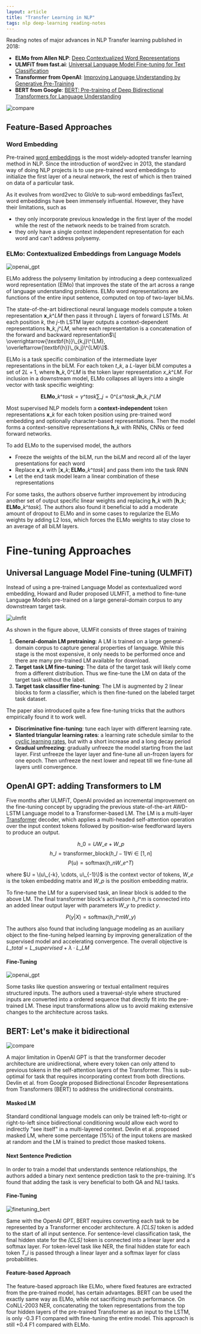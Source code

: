 ```yaml
---
layout: article
title: "Transfer Learning in NLP"
tags: nlp deep-learning reading-notes
---
```


Reading notes of major advances in NLP Transfer learning published in 2018:

- **ELMo from Allen NLP**:  [Deep Contextualized Word Representations](https://allennlp.org/elmo)
- **ULMFiT from fast.ai**: [Universal Language Model Fine-tuning for Text Classification](https://arxiv.org/abs/1801.06146)
- **Transformer from OpenAI**: [Improving Language Understanding by Generative Pre-Training](https://s3-us-west-2.amazonaws.com/openai-assets/research-covers/language-unsupervised/language_understanding_paper.pdf) 
- **BERT from Google**: [BERT: Pre-training of Deep Bidirectional Transformers for Language Understanding](https://arxiv.org/abs/1810.04805)

![compare](https://s3-us-west-1.amazonaws.com/sijunhe-blog/plots/post22/bert_compare.png)

<!--more-->
## Feature-Based Approaches

### Word Embedding

Pre-trained [word embeddings](https://sijunhe.github.io/blog/2018/09/12/word-embeddings/) is the most widely-adopted transfer learning method in NLP. Since the introduction of word2vec in 2013, the standard way of doing NLP projects is to use pre-trained word embeddings to initialize the first layer of a neural network, the rest of which is then trained on data of a particular task. 

As it evolves from word2vec to GloVe to sub-word embeddings fasText, word embeddings have been immensely influential. However, they have their limitations, such as

- they only incorporate previous knowledge in the first layer of the model while the rest of the network needs to be trained from scratch. 
- they only have a single context independent representation for each word and can't address polysemy.

### ELMo: Contextualized Embeddings from Language Models

![openai_gpt](https://s3-us-west-1.amazonaws.com/sijunhe-blog/plots/post22/elmo.jpg)

ELMo address the polysemy limitation by introducing a deep contexualized word representation (ElMo) that improves the state of the art across a range of language understanding problems. ELMo word representations are functions of the entire input sentence, computed on top of two-layer biLMs. 

The state-of-the-art bidirectional neural language models compute a token representation $\textbf{x}\_{k}\^{LM}$ then pass it through $L$ layers of forward LSTMs. At each position $k$, the $j$-th LSTM layer outputs a context-dependent representations $\textbf{h}\_{k,j}\^{LM}$, where each representation is a concatenation of the forward and backward representation$\[ \overrightarrow{\textbf{h}}\_{k,j}\^{LM}, \overleftarrow{\textbf{h}}\_{k,j}\^{LM}\]$.

ELMo is a task specific combination of the intermediate layer representations in the biLM. For each token $t\_k$, a $L$-layer biLM computes a set of $2L + 1$, where $\textbf{h}\_{k,0}\^{LM}$ is the token layer representation $x\_k\^{LM}$. For inclusion in a downstream model, ELMo collapses all layers into a single vector with task specific weighting:

$$\textbf{ELMo}\_k\^{task} = \gamma\^{task} \sum\_{j=0}\^L s\^{task}\_j \textbf{h}\_{k,j}\^{LM}$$

Most supervised NLP models form a **context-independent** token representations $\textbf{x}\_k$ for each token position using pre-trained word embedding and optionally character-based representations. Then the model forms a context-sensitive representations $\textbf{h}\_{k}$ with RNNs, CNNs or feed forward networks. 

To add ELMo to the supervised model, the authors

- Freeze the weights of the biLM, run the biLM and record all of the layer presentations for each word
- Replace $\textbf{x}\_k$ with $\left[\textbf{x}\_k; \textbf{ELMo}\_k\^{task}\right]$ and pass them into the task RNN
- Let the end task model learn a linear combination of these representations

For some tasks, the authors observe further improvement by introducing another set of output specific linear weights and replacing $\textbf{h}\_k$ with $\left[\textbf{h}\_k; \textbf{ELMo}\_k\^{task}\right]$. The authors also found it beneficial to add a moderate amount of dropout to ELMo and in some cases to regularize the ELMo weights by adding L2 loss, which forces the ELMo weights to stay close to an average of all biLM layers.

# Fine-tuning Approaches

## Universal Language Model Fine-tuning (ULMFiT)

Instead of using a pre-trained Language Model as contextualized word embedding, Howard and Ruder proposed ULMFiT, a method to fine-tune Language Models pre-trained on a large general-domain corpus to any downstream target task.

![ulmfit](https://s3-us-west-1.amazonaws.com/sijunhe-blog/plots/post22/ulmfit.png)

As shown in the figure above, ULMFit consists of three stages of training

1. **General-domain LM pretraining**: A LM is trained on a 
large general-domain corpus to capture general properties of language. While this stage is the most expensive, it only needs to be performed once and there are many pre-trained LM available for download. 
2. **Target task LM fine-tuning**: The data of the target task
will likely come from a different distribution. Thus we fine-tune the LM on data of the target task without the label.
3. **Target task classifier fine-tuning**: The LM is augmented by 2 linear blocks to form a classifier, which is then fine-tuned on the labeled target task dataset. 

The paper also introduced quite a few fine-tuning tricks that the authors empirically found it to work well.

- **Discriminative fine-tuning**: tune each layer with different learning rate.
- **Slanted triangular learning rates**: a learning rate schedule similar to the [cyclic learning rates](https://arxiv.org/abs/1506.01186), but with a short increase and a long decay period
- **Gradual unfreezing**: gradually unfreeze the model starting from the last layer. First unfreeze the layer layer and fine-tune all un-frozen layers for one epoch. Then unfreeze the next lower  and repeat till we fine-tune all layers until convergence.

## OpenAI GPT: adding Transformers to LM

Five months after ULMFiT, OpenAI provided an incremental improvement on the fine-tuning concept by upgrading the previous state-of-the-art AWD-LSTM Language model to a Transformer-based LM. The LM is a multi-layer [Transformer](https://sijunhe.github.io/blog/2018/12/05/transformer/) decoder, which applies a multi-headed self-attention operation over the input context tokens followed by position-wise feedforward layers to produce an output.

$$h\_0 = UW\_e + W\_p$$
$$h\_l = \text{transformer_block}(h\_{l-1}) \forall i \in [1, n]$$
$$P(u) = \text{softmax}(h\_{n}W\_e\^T)$$

where $U = \(u\_{-k}, \cdots, u\_{-1}\)$ is the context vector of tokens, $W\_e$ is the token embedding matrix and $W\_p$ is the position embedding matrix. 

To fine-tune the LM for a supervised task, an linear block is added to the above LM. The final transformer block's activation $h\_l\^m$ is connected into an added linear output layer with parameters $W\_y$ to predict $y$.

$$P(y|X) = \text{softmax}(h\_{l}\^mW\_y)$$

The authors also found that including language modeling as an auxiliary object to the fine-tuning helped learning by improving generalization of the supervised model and accelerating convergence. The overall objective is $L\_{total} = L\_{supervised} + \lambda \cdot L\_{LM}$

#### Fine-Tuning

![openai_gpt](https://s3-us-west-1.amazonaws.com/sijunhe-blog/plots/post22/openai_transformer.png)

Some tasks like question answering or textual entailment requires structured inputs. The authors used a traversal-style where structured inputs are converted into a ordered sequence that directly fit into the pre-trained LM. These input transformations allow us to avoid making extensive changes to the architecture across tasks.

## BERT: Let's make it bidirectional

![compare](https://s3-us-west-1.amazonaws.com/sijunhe-blog/plots/post22/bert_compare.png)

A major limitation in OpenAI GPT is that the transformer decoder architecture are unidirectional, where every token can only attend to previous tokens in the self-attention layers of the Transformer. This is sub-optimal for task that requires incorporating context from both directions. Devlin et al. from Google proposed Bidirectional Encoder Representations from Transformers (BERT) to address the unidirectional constraints. 

#### Masked LM
Standard conditional language models can only be trained left-to-right or right-to-left since bidirectional conditioning would allow each word to indirectly "see itself" in a multi-layered context. Devlin et al. proposed masked LM, where some percentage (15%) of the input tokens are masked at random and the LM is trained to predict those masked tokens. 

#### Next Sentence Prediction
In order to train a model that understands sentence relationships, the authors added a binary next sentence prediction task to the pre-training. It's found that adding the task is very beneficial to both QA and NLI tasks. 

#### Fine-Tuning

![finetuning_bert](https://s3-us-west-1.amazonaws.com/sijunhe-blog/plots/post22/bert_finetuning.png)

Same with the OpenAI GPT, BERT requires converting each task to be represented by a Transformer encoder architecture. A *[CLS]* token is added to the start of all input sentence. For sentence-level classification task, the final hidden state for the *[CLS]* token is connected into a linear layer and a softmax layer. For token-level task like NER, the final hidden state for each token $T\_i$ is passed through a linear layer and a softmax layer for class probabilities. 

#### Feature-based Approach

The feature-based approach like ELMo, where fixed features are extracted from the pre-trained model, has certain advantages. BERT can be used the exactly same way as ELMo, while not sacrificing much performance. On  CoNLL-2003 NER, concatenating the token representations from the top four hidden layers of the pre-trained Transformer as an input to the LSTM, is only -0.3 F1 compared with fine-tuning the entire model. This approach is still +0.4 F1 compared with ELMo.
